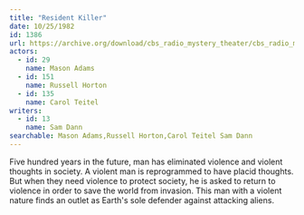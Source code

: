 ```yaml
---
title: "Resident Killer"
date: 10/25/1982
id: 1386
url: https://archive.org/download/cbs_radio_mystery_theater/cbs_radio_mystery_theater-1351-1399.zip/cbs_radio_mystery_theater-1351-1399%2Fcbsrmt_1386_the_resident_killer.mp3
actors:  
  - id: 29
    name: Mason Adams  
  - id: 151
    name: Russell Horton  
  - id: 135
    name: Carol Teitel
writers:  
  - id: 13
    name: Sam Dann
searchable: Mason Adams,Russell Horton,Carol Teitel Sam Dann
---
```

Five hundred years in the future, man has eliminated violence and violent thoughts in society. A violent man is reprogrammed to have placid thoughts. But when they need violence to protect society, he is asked to return to violence in order to save the world from invasion. This man with a violent nature finds an outlet as Earth's sole defender against attacking aliens.